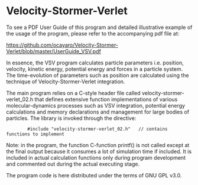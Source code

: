 # Velocity-Stormer-Verlet

To see a PDF User Guide of this program and detailed illustrative example of the usage of the program, please refer to the accompanying pdf file at:

https://github.com/ocayaro/Velocity-Stormer-Verlet/blob/master/UserGuide_VSV.pdf

In essence, the VSV program calculates particle parameters i.e. position, velocity, kinetic energy, potential energy and forces in a particle system. The time-evolution of parameters such as position are calculated using the technique of Velocity-Stormer-Verlet integration.

The main program relies on a C-style header file called velocity-stormer-verlet_02.h that defines extensive function implementations of various molecular-dynamics processes such as VSV integration, potential energy calculations and memory declarations and management for large bodies of particles. The library is invoked through the directive:

            #include "velocity-stormer-verlet_02.h"   // contains functions to implement 
            
Note: in the program, the function C-function printf() is not called except at the final output because it consumes a lot of simulation time if included. It is included in actual calculation functions only during program development and commented out during the actual executing stage.

The program code is here distributed under the terms of GNU GPL v3.0.

